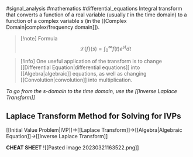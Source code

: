 #signal_analysis #mathematics #differential_equations 
Integral transform that converts a function of a real variable (usually $t$ in the time domain) to a function of a complex variable $s$ (in the [[Complex Domain|complex/frequency domain]]).

>[!note] Formula
>$$\mathcal{L}\{f\}(s)=\int^{\infty}_{0}{f(t)e^{st}dt}$$


>[!info] 
>One useful application of the transform is to change [[Differential Equation|differential equations]] into [[Algebra|algebraic]] equations, as well as changing [[Convolution|convolution]] into multiplication.

*To go from the $s$-domain to the time domain, use the [[Inverse Laplace Transform]]*

## Laplace Transform Method for Solving for IVPs
[[Initial Value Problem|IVP]]->[[Laplace Transform]]->[[Algebra|Algebraic Equation]]->[[Inverse Laplace Transform]]

**CHEAT SHEET**
![[Pasted image 20230321163522.png]]